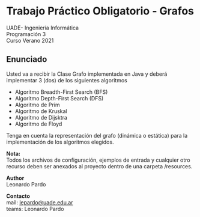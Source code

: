 # Trabajo Práctico Obligatorio - Grafos
UADE- Ingeniería Informática  
Programación 3  
Curso Verano 2021  

## Enunciado
Usted va a recibir la Clase Grafo implementada en Java y deberá implementar 3 (dos) de los siguientes algoritmos
- Algoritmo Breadth-First Search (BFS)
- Algoritmo Depth-First Search (DFS)
- Algoritmo de Prim
- Algoritmo de Kruskal
- Algoritmo de Dijsktra
- Algoritmo de Floyd


Tenga en cuenta la representación del grafo (dinámica o estática) 
para la implementación de los algoritmos elegidos.

__Nota:__   
Todos los archivos de configuración, ejemplos de entrada y cualquier otro recurso deben ser anexados al proyecto dentro de una carpeta /resources.

__Author__  
Leonardo Pardo

__Contacto__  
mail: lepardo@uade.edu.ar  
teams: Leonardo Pardo
